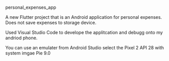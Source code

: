 personal_expenses_app

A new Flutter project that is an Android application for personal expenses.
Does not save expenses to storage device.

Used Visual Studio Code to develope the applitcation and debugg onto my andriod phone.

You can use an emulater from Android Studio select the Pixel 2 API 28 with system imgae Pie 9.0
